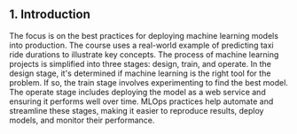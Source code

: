 ## 1. Introduction

The focus is on the best practices for deploying machine learning models into production. The course uses a real-world example of predicting taxi ride durations to illustrate key concepts. The process of machine learning projects is simplified into three stages: design, train, and operate. In the design stage, it's determined if machine learning is the right tool for the problem. If so, the train stage involves experimenting to find the best model. The operate stage includes deploying the model as a web service and ensuring it performs well over time. MLOps practices help automate and streamline these stages, making it easier to reproduce results, deploy models, and monitor their performance.
